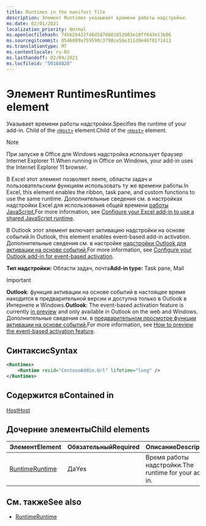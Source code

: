```yaml
---
title: Runtimes in the manifest file
description: Элемент Runtimes указывает времени работы надстройки.
ms.date: 02/01/2021
localization_priority: Normal
ms.openlocfilehash: 74bb2b432f46d5876601052003e20ff843e13b06
ms.sourcegitcommit: 8546889a759590c3798ce56e311d9e46f0171413
ms.translationtype: MT
ms.contentlocale: ru-RU
ms.lasthandoff: 02/04/2021
ms.locfileid: "50104828"
---
```

# <a name="runtimes-element"></a><span data-ttu-id="69c32-103">Элемент Runtimes</span><span class="sxs-lookup"><span data-stu-id="69c32-103">Runtimes element</span></span>

<span data-ttu-id="69c32-104">Указывает времени работы надстройки.</span><span class="sxs-lookup"><span data-stu-id="69c32-104">Specifies the runtime of your add-in.</span></span> <span data-ttu-id="69c32-105">Child of the [`<Host>`](host.md) element.</span><span class="sxs-lookup"><span data-stu-id="69c32-105">Child of the [`<Host>`](host.md) element.</span></span>

> [!NOTE]
> <span data-ttu-id="69c32-106">При запуске в Office для Windows надстройка использует браузер Internet Explorer 11.</span><span class="sxs-lookup"><span data-stu-id="69c32-106">When running in Office on Windows, your add-in uses the Internet Explorer 11 browser.</span></span>

<span data-ttu-id="69c32-107">В Excel этот элемент позволяет ленте, области задач и пользовательским функциям использовать ту же времени работы.</span><span class="sxs-lookup"><span data-stu-id="69c32-107">In Excel, this element enables the ribbon, task pane, and custom functions to use the same runtime.</span></span> <span data-ttu-id="69c32-108">Дополнительные сведения см. в настройках надстройки Excel для использования общей времени [работы JavaScript.](../../develop/configure-your-add-in-to-use-a-shared-runtime.md)</span><span class="sxs-lookup"><span data-stu-id="69c32-108">For more information, see [Configure your Excel add-in to use a shared JavaScript runtime](../../develop/configure-your-add-in-to-use-a-shared-runtime.md).</span></span>

<span data-ttu-id="69c32-109">В Outlook этот элемент включает активацию надстройки на основе событий.</span><span class="sxs-lookup"><span data-stu-id="69c32-109">In Outlook, this element enables event-based add-in activation.</span></span> <span data-ttu-id="69c32-110">Дополнительные сведения см. в настройке [надстройки Outlook для активации на основе событий.](../../outlook/autolaunch.md)</span><span class="sxs-lookup"><span data-stu-id="69c32-110">For more information, see [Configure your Outlook add-in for event-based activation](../../outlook/autolaunch.md).</span></span>

<span data-ttu-id="69c32-111">**Тип надстройки:** Области задач, почта</span><span class="sxs-lookup"><span data-stu-id="69c32-111">**Add-in type:** Task pane, Mail</span></span>

> [!IMPORTANT]
> <span data-ttu-id="69c32-112">**Outlook**: функция активации на [](../../reference/objectmodel/preview-requirement-set/outlook-requirement-set-preview.md) основе событий в настоящее время находится в предварительной версии и доступна только в Outlook в Интернете и Windows.</span><span class="sxs-lookup"><span data-stu-id="69c32-112">**Outlook**: The event-based activation feature is currently [in preview](../../reference/objectmodel/preview-requirement-set/outlook-requirement-set-preview.md) and only available in Outlook on the web and Windows.</span></span> <span data-ttu-id="69c32-113">Дополнительные сведения см. в [предварительном просмотре функции активации на основе событий.](../../outlook/autolaunch.md#how-to-preview-the-event-based-activation-feature)</span><span class="sxs-lookup"><span data-stu-id="69c32-113">For more information, see [How to preview the event-based activation feature](../../outlook/autolaunch.md#how-to-preview-the-event-based-activation-feature).</span></span>

## <a name="syntax"></a><span data-ttu-id="69c32-114">Синтаксис</span><span class="sxs-lookup"><span data-stu-id="69c32-114">Syntax</span></span>

```XML
<Runtimes>
    <Runtime resid="ContosoAddin.Url" lifetime="long" />
</Runtimes>
```

## <a name="contained-in"></a><span data-ttu-id="69c32-115">Содержится в</span><span class="sxs-lookup"><span data-stu-id="69c32-115">Contained in</span></span>

[<span data-ttu-id="69c32-116">Host</span><span class="sxs-lookup"><span data-stu-id="69c32-116">Host</span></span>](host.md)

## <a name="child-elements"></a><span data-ttu-id="69c32-117">Дочерние элементы</span><span class="sxs-lookup"><span data-stu-id="69c32-117">Child elements</span></span>

|  <span data-ttu-id="69c32-118">Элемент</span><span class="sxs-lookup"><span data-stu-id="69c32-118">Element</span></span> |  <span data-ttu-id="69c32-119">Обязательный</span><span class="sxs-lookup"><span data-stu-id="69c32-119">Required</span></span>  |  <span data-ttu-id="69c32-120">Описание</span><span class="sxs-lookup"><span data-stu-id="69c32-120">Description</span></span>  |
|:-----|:-----|:-----|
| [<span data-ttu-id="69c32-121">Runtime</span><span class="sxs-lookup"><span data-stu-id="69c32-121">Runtime</span></span>](runtime.md) | <span data-ttu-id="69c32-122">Да</span><span class="sxs-lookup"><span data-stu-id="69c32-122">Yes</span></span> |  <span data-ttu-id="69c32-123">Время работы надстройки.</span><span class="sxs-lookup"><span data-stu-id="69c32-123">The runtime for your add-in.</span></span> |

## <a name="see-also"></a><span data-ttu-id="69c32-124">См. также</span><span class="sxs-lookup"><span data-stu-id="69c32-124">See also</span></span>

- [<span data-ttu-id="69c32-125">Runtime</span><span class="sxs-lookup"><span data-stu-id="69c32-125">Runtime</span></span>](runtime.md)
